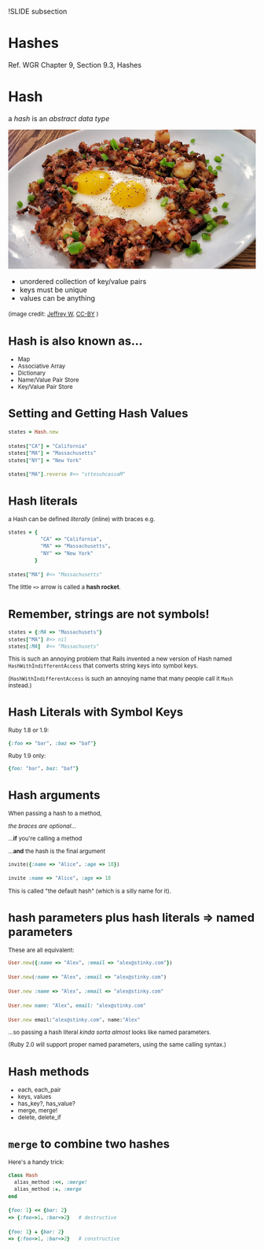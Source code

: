 !SLIDE subsection
# Hashes

Ref. WGR Chapter 9, Section 9.3, Hashes

# Hash

a *hash* is an *abstract data type*

![corned beef hash](../images/cornedbeefhash.jpeg)

* unordered collection of key/value pairs
* keys must be unique
* values can be anything

<small>(image credit: [Jeffrey W](https://www.flickr.com/photos/jeffreyww/26139552220), [CC-BY](https://creativecommons.org/licenses/by/2.0/) )

# Hash is also known as...

  * Map
  * Associative Array
  * Dictionary
  * Name/Value Pair Store
  * Key/Value Pair Store

# Setting and Getting Hash Values

```ruby
states = Hash.new

states["CA"] = "California"
states["MA"] = "Massachusetts"
states["NY"] = "New York"

states["MA"].reverse #=> "sttesuhcassaM"
```

# Hash literals

a Hash can be defined *literally* (inline) with braces e.g.

```ruby
states = {
           "CA" => "California",
           "MA" => "Massachusetts",
           "NY" => "New York"
         }

states["MA"] #=> "Massachusetts"
```

The little `=>` arrow is called a **hash rocket**.

# Remember, strings are not symbols!

```ruby
states = {:MA => "Massachusets"}
states["MA"] #=> nil
states[:MA]  #=> "Massachusets"
```

This is such an annoying problem that Rails invented a new version of Hash named `HashWithIndifferentAccess`
that converts string keys into symbol keys.

(`HashWithIndifferentAccess` is such an annoying name that many people call it `Mash` instead.)

# Hash Literals with Symbol Keys

Ruby 1.8 or 1.9:

```ruby
{:foo => "bar", :baz => "baf"}
```

Ruby 1.9 only:

```ruby
{foo: "bar", baz: "baf"}
```

# Hash arguments

When passing a hash to a method,

*the braces are optional*...

...**if** you're calling a method

...**and** the hash is the final argument

```ruby
invite({:name => "Alice", :age => 18})

invite :name => "Alice", :age => 18
```

This is called "the default hash" (which is a silly name for it).

# hash parameters plus hash literals => named parameters

These are all equivalent:

```ruby
User.new({:name => "Alex", :email => "alex@stinky.com"})

User.new(:name => "Alex", :email => "alex@stinky.com")

User.new :name => "Alex", :email => "alex@stinky.com"

User.new name: "Alex", email: "alex@stinky.com"

User.new email:"alex@stinky.com", name:"Alex"
```

...so passing a hash literal *kinda sorta almost* looks like named parameters.

(Ruby 2.0 will support proper named parameters, using the same calling syntax.)

# Hash methods

* each, each_pair
* keys, values
* has_key?, has_value?
* merge, merge!
* delete, delete_if

# `merge` to combine two hashes

Here's a handy trick:

```ruby
class Hash
  alias_method :<<, :merge!
  alias_method :+, :merge
end

{foo: 1} << {bar: 2}
=> {:foo=>1, :bar=>2}   # destructive

{foo: 1} + {bar: 2}
=> {:foo=>1, :bar=>2}   # constructive
```
